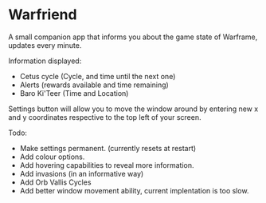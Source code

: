 # Warfriend
A small companion app that informs you about the game state of Warframe, updates every minute.

Information displayed:
* Cetus cycle (Cycle, and time until the next one)
* Alerts (rewards available and time remaining)
* Baro Ki'Teer (Time and Location)

Settings button will allow you to move the window around by entering new x and y coordinates respective to the top left of your screen.

Todo:
* Make settings permanent. (currently resets at restart)
* Add colour options.
* Add hovering capabilities to reveal more information.
* Add invasions (in an informative way)
* Add Orb Vallis Cycles
* Add better window movement ability, current implentation is too slow.
